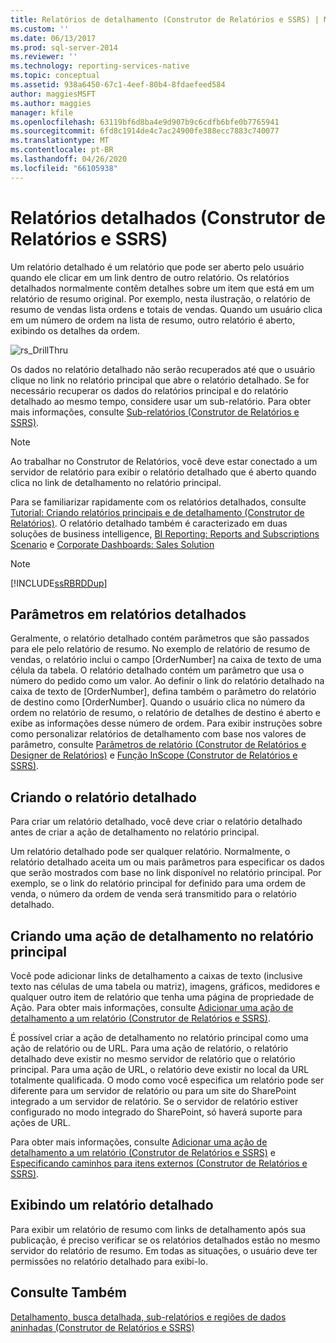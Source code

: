 ```yaml
---
title: Relatórios de detalhamento (Construtor de Relatórios e SSRS) | Microsoft Docs
ms.custom: ''
ms.date: 06/13/2017
ms.prod: sql-server-2014
ms.reviewer: ''
ms.technology: reporting-services-native
ms.topic: conceptual
ms.assetid: 938a6450-67c1-4eef-80b4-8fdaefeed584
author: maggiesMSFT
ms.author: maggies
manager: kfile
ms.openlocfilehash: 63119bf6d8ba4e9d907b9c6cdfb6bfe0b7765941
ms.sourcegitcommit: 6fd8c1914de4c7ac24900fe388ecc7883c740077
ms.translationtype: MT
ms.contentlocale: pt-BR
ms.lasthandoff: 04/26/2020
ms.locfileid: "66105938"
---
```

# <a name="drillthrough-reports-report-builder-and-ssrs"></a>Relatórios detalhados (Construtor de Relatórios e SSRS)
  Um relatório detalhado é um relatório que pode ser aberto pelo usuário quando ele clicar em um link dentro de outro relatório. Os relatórios detalhados normalmente contêm detalhes sobre um item que está em um relatório de resumo original. Por exemplo, nesta ilustração, o relatório de resumo de vendas lista ordens e totais de vendas. Quando um usuário clica em um número de ordem na lista de resumo, outro relatório é aberto, exibindo os detalhes da ordem.  
  
 ![rs_DrillThru](../media/rs-drillthru.gif "rs_DrillThru")  
  
 Os dados no relatório detalhado não serão recuperados até que o usuário clique no link no relatório principal que abre o relatório detalhado. Se for necessário recuperar os dados do relatórios principal e do relatório detalhado ao mesmo tempo, considere usar um sub-relatório. Para obter mais informações, consulte [Sub-relatórios &#40;Construtor de Relatórios e SSRS&#41;](subreports-report-builder-and-ssrs.md).  
  
> [!NOTE]  
>  Ao trabalhar no Construtor de Relatórios, você deve estar conectado a um servidor de relatório para exibir o relatório detalhado que é aberto quando clica no link de detalhamento no relatório principal.  
  
 Para se familiarizar rapidamente com os relatórios detalhados, consulte [Tutorial: Criando relatórios principais e de detalhamento &#40;Construtor de Relatórios&#41;](../tutorial-creating-drillthrough-and-main-reports-report-builder.md). O relatório detalhado também é caracterizado em duas soluções de business intelligence, [BI Reporting: Reports and Subscriptions Scenario](https://technet.microsoft.com/bi/ff769487.aspx) e [Corporate Dashboards: Sales Solution](https://technet.microsoft.com/bi/ff643005.aspx)  
  
> [!NOTE]  
>  [!INCLUDE[ssRBRDDup](../../includes/ssrbrddup-md.md)]  
  
## <a name="parameters-in-drillthrough-reports"></a>Parâmetros em relatórios detalhados  
 Geralmente, o relatório detalhado contém parâmetros que são passados para ele pelo relatório de resumo. No exemplo de relatório de resumo de vendas, o relatório inclui o campo [OrderNumber] na caixa de texto de uma célula da tabela. O relatório detalhado contém um parâmetro que usa o número do pedido como um valor. Ao definir o link do relatório detalhado na caixa de texto de [OrderNumber], defina também o parâmetro do relatório de destino como [OrderNumber]. Quando o usuário clica no número da ordem no relatório de resumo, o relatório de detalhes de destino é aberto e exibe as informações desse número de ordem. Para exibir instruções sobre como personalizar relatórios de detalhamento com base nos valores de parâmetro, consulte [Parâmetros de relatório &#40;Construtor de Relatórios e Designer de Relatórios&#41;](report-parameters-report-builder-and-report-designer.md) e [Função InScope &#40;Construtor de Relatórios e SSRS&#41;](report-builder-functions-inscope-function.md).  
  
## <a name="designing-the-drillthrough-report"></a>Criando o relatório detalhado  
 Para criar um relatório detalhado, você deve criar o relatório detalhado antes de criar a ação de detalhamento no relatório principal.  
  
 Um relatório detalhado pode ser qualquer relatório. Normalmente, o relatório detalhado aceita um ou mais parâmetros para especificar os dados que serão mostrados com base no link disponível no relatório principal. Por exemplo, se o link do relatório principal for definido para uma ordem de venda, o número da ordem de venda será transmitido para o relatório detalhado.  
  
## <a name="creating-a-drillthrough-action-in-the-main-report"></a>Criando uma ação de detalhamento no relatório principal  
 Você pode adicionar links de detalhamento a caixas de texto (inclusive texto nas células de uma tabela ou matriz), imagens, gráficos, medidores e qualquer outro item de relatório que tenha uma página de propriedade de Ação. Para obter mais informações, consulte [Adicionar uma ação de detalhamento a um relatório &#40;Construtor de Relatórios e SSRS&#41;](add-a-drillthrough-action-on-a-report-report-builder-and-ssrs.md).  
  
 É possível criar a ação de detalhamento no relatório principal como uma ação de relatório ou de URL. Para uma ação de relatório, o relatório detalhado deve existir no mesmo servidor de relatório que o relatório principal. Para uma ação de URL, o relatório deve existir no local da URL totalmente qualificada. O modo como você especifica um relatório pode ser diferente para um servidor de relatório ou para um site do SharePoint integrado a um servidor de relatório. Se o servidor de relatório estiver configurado no modo integrado do SharePoint, só haverá suporte para ações de URL.  
  
 Para obter mais informações, consulte [Adicionar uma ação de detalhamento a um relatório &#40;Construtor de Relatórios e SSRS&#41;](add-a-drillthrough-action-on-a-report-report-builder-and-ssrs.md) e [Especificando caminhos para itens externos &#40;Construtor de Relatórios e SSRS&#41;](specifying-paths-to-external-items-report-builder-and-ssrs.md).  
  
## <a name="viewing-a-drillthrough-report"></a>Exibindo um relatório detalhado  
 Para exibir um relatório de resumo com links de detalhamento após sua publicação, é preciso verificar se os relatórios detalhados estão no mesmo servidor do relatório de resumo. Em todas as situações, o usuário deve ter permissões no relatório detalhado para exibi-lo.  
  
## <a name="see-also"></a>Consulte Também  
 [Detalhamento, busca detalhada, sub-relatórios e regiões de dados aninhadas &#40;Construtor de Relatórios e SSRS&#41;](drillthrough-drilldown-subreports-and-nested-data-regions.md)  
  
  
